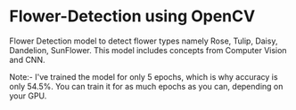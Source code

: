# Flower-Detection using OpenCV
Flower Detection model to detect flower types namely Rose, Tulip, Daisy, Dandelion, SunFlower.
This model includes concepts from Computer Vision and CNN.



Note:- I've trained the model for only 5 epochs, which is why accuracy is only 54.5%. You can train it for as much epochs as you can, depending on your GPU.

